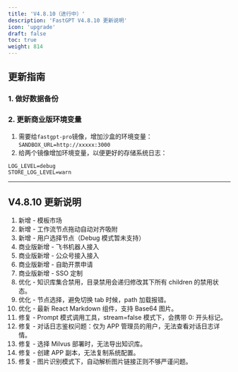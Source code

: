 ```yaml
---
title: 'V4.8.10（进行中）'
description: 'FastGPT V4.8.10 更新说明'
icon: 'upgrade'
draft: false
toc: true
weight: 814
---
```


## 更新指南

### 1. 做好数据备份

### 2. 更新商业版环境变量

1. 需要给`fastgpt-pro`镜像，增加沙盒的环境变量：`SANDBOX_URL=http://xxxxx:3000`
2. 给两个镜像增加环境变量，以便更好的存储系统日志：

```
LOG_LEVEL=debug
STORE_LOG_LEVEL=warn
```

-------

## V4.8.10 更新说明

1. 新增 - 模板市场
2. 新增 - 工作流节点拖动自动对齐吸附
3. 新增 - 用户选择节点（Debug 模式暂未支持）
4. 商业版新增 - 飞书机器人接入
5. 商业版新增 - 公众号接入接入
6. 商业版新增 - 自助开票申请
7. 商业版新增 - SSO 定制
8. 优化 - 知识库集合禁用，目录禁用会递归修改其下所有 children 的禁用状态。
9. 优化 - 节点选择，避免切换 tab 时候，path 加载报错。
10. 优化 - 最新 React Markdown 组件，支持 Base64 图片。
11. 修复 - Prompt 模式调用工具，stream=false 模式下，会携带 0: 开头标记。
12. 修复 - 对话日志鉴权问题：仅为 APP 管理员的用户，无法查看对话日志详情。
13. 修复 - 选择 Milvus 部署时，无法导出知识库。 
14. 修复 - 创建 APP 副本，无法复制系统配置。
15. 修复 - 图片识别模式下，自动解析图片链接正则不够严谨问题。
